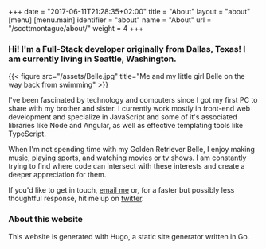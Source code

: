 +++
date = "2017-06-11T21:28:35+02:00"
title = "About"
layout = "about"
[menu]
  [menu.main]
  identifier = "about"
  name       = "About"
  url        = "/scottmontague/about/"
  weight     = 4
+++

### Hi! I'm a Full-Stack developer originally from Dallas, Texas! I am currently living in Seattle, Washington.

{{< figure src="/assets/Belle.jpg" title="Me and my little girl Belle on the way back from swimming" >}}

I've been fascinated by technology and computers since I got my first PC to share with my brother and sister. I currently work mostly in front-end web development and specialize in JavaScript and some of it's associated libraries like Node and Angular, as well as effective templating tools like TypeScript.

When I'm not spending time with my Golden Retriever Belle, I enjoy making music, playing sports, and watching movies or tv shows. I am constantly trying to find where code can intersect with these interests and create a deeper appreciation for them.

If you'd like to get in touch, [email me](mailto:SMontague29@gmail.com) or, for a faster but possibly less thoughtful response, hit me up on [twitter](https://twitter.com/SMontague29).

### About this website

This website is generated with Hugo, a static site generator written in Go.
